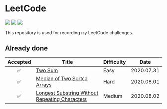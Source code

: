 # LeetCode 
[![](https://img.shields.io/badge/Language-Python3-blue)](./README.md) [![](https://img.shields.io/badge/Status-Updating-lightgrey)](./README.md) [![](https://img.shields.io/badge/Daily%20Challenge-In%20Progress-red)](https://leetcode.com/explore/challenge/card/august-leetcoding-challenge) 

This repository is used for recording my LeetCode challenges.

## Already done

| **Accepted** | **Title** | **Difficulty** | **Date** |
| -------- | --------- | --------- | --------- |
| <center>✅</center> | [Two Sum](https://leetcode.com/problems/two-sum) | Easy | 2020.07.31 |
| <center>✅</center> | [Median of Two Sorted Arrays](https://leetcode.com/problems/median-of-two-sorted-arrays) | Hard | 2020.08.01 |
|<center>✅</center> | [Longest Substring Without Repeating Characters](https://leetcode.com/problems/longest-substring-without-repeating-characters) | Medium | 2020.08.02 |

